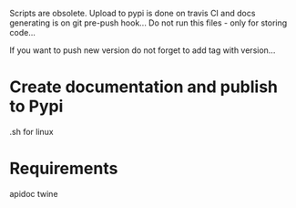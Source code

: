 Scripts are obsolete. Upload to pypi is done on  travis CI and docs generating is on git pre-push hook...
Do not run this files - only for storing code...

If you want to push new version do not forget to add tag with version...

# Create documentation and publish to Pypi
.sh for linux

# Requirements
apidoc
twine
